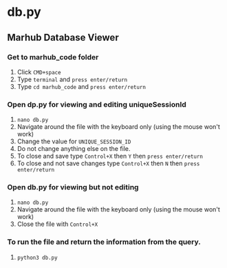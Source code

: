 # db.py
## Marhub Database Viewer

### Get to marhub_code folder
1. Click `CMD+space`
1. Type `terminal` and `press enter/return`
1. Type `cd marhub_code` and `press enter/return`

### Open dp.py for viewing and editing uniqueSessionId
1. `nano db.py`
1. Navigate around the file with the keyboard only (using the mouse won't work)
1. Change the value for `UNIQUE_SESSION_ID`
1. Do not change anything else on the file.
1. To close and save type `Control+X` then `Y` then `press enter/return`
1. To close and not save changes type `Control+X` then `N` then `press enter/return`

### Open db.py for viewing but not editing
1. `nano db.py`
1. Navigate around the file with the keyboard only (using the mouse won't work)
1. Close the file with `Control+X`

### To run the file and return the information from the query.
1. `python3 db.py`

